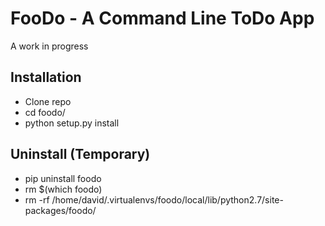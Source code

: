 FooDo - A Command Line ToDo App
===============================

A work in progress

Installation
------------
* Clone repo
* cd foodo/
* python setup.py install

Uninstall (Temporary)
---------------------
* pip uninstall foodo
* rm $(which foodo)
* rm -rf /home/david/.virtualenvs/foodo/local/lib/python2.7/site-packages/foodo/
